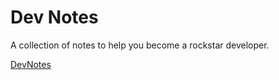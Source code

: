 Dev Notes
=========

A collection of notes to help you become a rockstar developer.

[DevNotes](http://devnotes.heroku.com)
